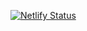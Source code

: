 [![Netlify Status](https://api.netlify.com/api/v1/badges/5e16952f-80f6-48df-80ac-bb13fe8d790a/deploy-status)](https://app.netlify.com/sites/zen-volhard-270efd/deploys)
